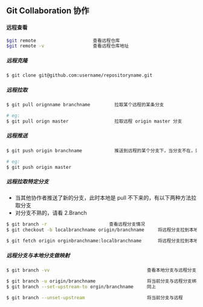 ## Git Collaboration 协作

#### 远程查看

```bash
$git remote                     查看远程仓库
$git remote -v                  查看远程仓库地址
```

##### 远程克隆
```bash
$ git clone git@github.com:username/repositoryname.git
```

##### 远程拉取
```bash
$ git pull orignname branchname         拉取某个远程的某条分支

# eg:
$ git pull orign master                 拉取远程 origin master 分支
```

##### 远程推送
```bash
$ git push origin branchname            推送到远程的某个分支下，当分支不在，则会新建并创建联系

# eg:
$ git push origin master
```

##### 远程拉取特定分支

* 当其他协作者推送了新的分支，此时本地是 pull 不下来的，有以下两种方法拉取分支
* 对分支不熟的，请看 2.Branch

```bash
$ git branch -r                       查看远程分支情况
$ git checkout -b localbranchname origin/branchname     将远程分支拉到本地分支（新建）并切换工作区为此本地分支

$ git fetch origin orginbranchname:localbranchname      将远程分支拉到本地分支（新建），但不创建工作区
```

##### 远程分支与本地分支做映射

```bash
$ git branch -vv                                    查看本地分支与远程分支的映射关系

$ git branch -u origin/branchname                   将当前分支与远程分支绑定起来
$ git branch --set-upstream-to orgin/branchname     同上

$ git branch --unset-upstream                       将当前分支与远程
```






